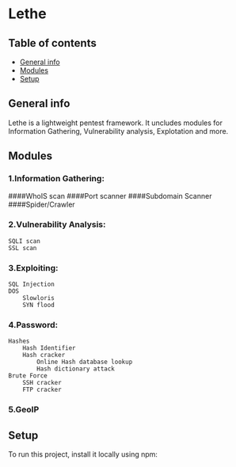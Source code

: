 # Lethe
## Table of contents
* [General info](#general-info)
* [Modules](#Modules)
* [Setup](#setup)

## General info
Lethe is a lightweight pentest framework. It uncludes modules for Information Gathering, Vulnerability analysis, Explotation and more.
	
## Modules

### 1.Information Gathering: 
####WhoIS scan 
####Port scanner 
####Subdomain Scanner 
####Spider/Crawler 
### 2.Vulnerability Analysis: 
	SQLI scan 
	SSL scan 

### 3.Exploiting: 
	SQL Injection 
	DOS 
		Slowloris 
		SYN flood 
### 4.Password: 
	Hashes 
		Hash Identifier 
		Hash cracker 
			Online Hash database lookup 
			Hash dictionary attack 
	Brute Force 
		SSH cracker 
		FTP cracker 

### 5.GeoIP 
	
## Setup
To run this project, install it locally using npm:

```


```
